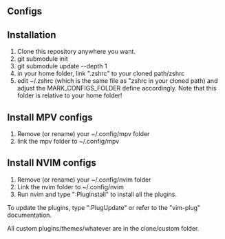 ## Configs

## Installation
1. Clone this repository anywhere you want.
2. git submodule init
3. git submodule update --depth 1
4. in your home folder, link ".zshrc" to your cloned path/zshrc
5. edit ~/.zshrc (which is the same file as "zshrc in your cloned path) and adjust the MARK_CONFIGS_FOLDER define accordingly. Note that this folder is relative to your home 
folder!

## Install MPV configs
1. Remove (or rename) your ~/.config/mpv folder
2. link the mpv folder to ~/.config/mpv

## Install NVIM configs
1. Remove (or rename) your ~/.config/nvim folder
2. Link the nvim folder to ~/.config/nvim
3. Run nvim and type ":PlugInstall" to install all the plugins.
 
To update the plugins, type ":PlugUpdate" or refer to the "vim-plug" documentation.

All custom plugins/themes/whatever are in the clone/custom folder.

